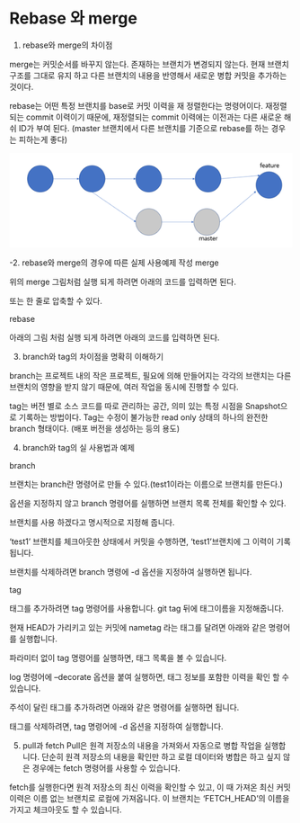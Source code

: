 ﻿# Rebase 와 merge

1. rebase와  merge의 차이점

merge는 커밋순서를 바꾸지 않는다. 존재하는 브랜치가 변경되지 않는다. 현재 브랜치 구조를 그대로 유지 하고 다른 브랜치의 내용을 반영해서 새로운 병합 커밋을 추가하는 것이다.

rebase는 어떤 특정 브랜치를 base로 커밋 이력을 재 정렬한다는 명령어이다. 재정렬되는 commit 이력이기 때문에, 재정렬되는 commit 이력에는 이전과는 다른 새로운 해쉬 ID가 부여 된다. (master 브랜치에서 다른 브랜치를 기준으로 rebase를 하는 경우는 피하는게 좋다)

![이미지1](/img/그림1.png)




-2. rebase와 merge의 경우에 따른 실제 사용예제 작성
merge

위의 merge 그림처럼 실행 되게 하려면 아래의 코드를 입력하면 된다.

또는 한 줄로 압축할 수 있다.


rebase

아래의 그림 처럼 실행 되게 하려면 아래의 코드를 입력하면 된다.




3. branch와 tag의 차이점을 명확히 이해하기

branch는 프로젝트 내의 작은 프로젝트, 필요에 의해 만들어지는 각각의 브랜치는 다른 브랜치의 영향을 받지 않기 때문에, 여러 작업을 동시에 진행할 수 있다.

tag는 버전 별로 소스 코드를 따로 관리하는 공간, 
의미 있는 특정 시점을 Snapshot으로 기록하는 방법이다. Tag는 수정이 불가능한 read only 상태의 하나의 완전한 branch 형태이다. (배포 버전을 생성하는 등의 용도)

4. branch와 tag의 실 사용법과 예제

branch

브랜치는 branch란 명령어로 만들 수 있다.(test1이라는 이름으로 브랜치를 만든다.)


옵션을 지정하지 않고 branch 명령어를 실행하면 브랜치 목록 전체를 확인할 수 있다. 


브랜치를 사용 하겠다고 명시적으로 지정해 줍니다.


‘test1’ 브랜치를 체크아웃한 상태에서 커밋을 수행하면, ‘test1’브랜치에 그 이력이 기록됩니다.


브랜치를 삭제하려면 branch 명령에 -d 옵션을 지정하여 실행하면 됩니다.


tag

태그를 추가하려면 tag 명령어를 사용합니다. git tag 뒤에 태그이름을 지정해줍니다.

현재 HEAD가 가리키고 있는 커밋에 nametag 라는 태그를 달려면 아래와 같은 명령어를 실행합니다.


파라미터 없이 tag 명령어를 실행하면, 태그 목록을 볼 수 있습니다.


log 명령어에 –decorate 옵션을 붙여 실행하면, 태그 정보를 포함한 이력을 확인 할 수 있습니다.


주석이 달린 태그를 추가하려면 아래와 같은 명령어를 실행하면 됩니다.


태그를 삭제하려면, tag 명령어에 -d 옵션을 지정하여 실행합니다.



5. pull과 fetch
Pull은 원격 저장소의 내용을 가져와서 자동으로 병합 작업을 실행합니다.
단순히 원격 저장소의 내용을 확인만 하고 로컬 데이터와 병합은 하고 싶지 않은 경우에는 fetch 명령어를 사용할 수 있습니다. 

fetch를 실행한다면 원격 저장소의 최신 이력을 확인할 수 있고, 이 때 가져온 최신 커밋 이력은 이름 없는 브랜치로 로컬에 가져옵니다. 이 브랜치는 ‘FETCH_HEAD’의 이름을 가지고 체크아웃도 할 수 있습니다.


